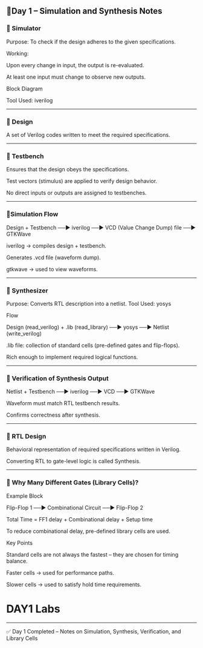 ## 📘Day 1 – Simulation and Synthesis Notes


### 🔹️ Simulator

Purpose: To check if the design adheres to the given specifications.

Working:

Upon every change in input, the output is re-evaluated.

At least one input must change to observe new outputs.

Block Diagram

Tool Used: iverilog

---

### 🔹️ Design

A set of Verilog codes written to meet the required specifications.

---

### 🔹️ Testbench

Ensures that the design obeys the specifications.

Test vectors (stimulus) are applied to verify design behavior.

No direct inputs or outputs are assigned to testbenches.

---

### 🔹️Simulation Flow

Design + Testbench ──▶ iverilog ──▶ VCD (Value Change Dump) file ──▶ GTKWave

iverilog → compiles design + testbench.

Generates .vcd file (waveform dump).

gtkwave → used to view waveforms.

---

### 🔹️ Synthesizer

Purpose: Converts RTL description into a netlist.
Tool Used: yosys

Flow

Design (read_verilog) + .lib (read_library) ──▶ yosys ──▶ Netlist (write_verilog)

.lib file: collection of standard cells (pre-defined gates and flip-flops).

Rich enough to implement required logical functions.

---

### 🔹️ Verification of Synthesis Output

Netlist + Testbench ──▶ iverilog ──▶ VCD ──▶ GTKWave

Waveform must match RTL testbench results.

Confirms correctness after synthesis.

---

### 🔹️ RTL Design

Behavioral representation of required specifications written in Verilog.

Converting RTL to gate-level logic is called Synthesis.

---

### 🔹️ Why Many Different Gates (Library Cells)?

Example Block

Flip-Flop 1 ──▶ Combinational Circuit ──▶ Flip-Flop 2

Total Time = FF1 delay + Combinational delay + Setup time

To reduce combinational delay, pre-defined library cells are used.

Key Points

Standard cells are not always the fastest – they are chosen for timing balance.

Faster cells → used for performance paths.

Slower cells → used to satisfy hold time requirements.

# DAY1 Labs



---

✅ Day 1 Completed – Notes on Simulation, Synthesis, Verification, and Library Cells


